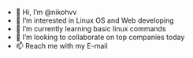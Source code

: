 - 👋 Hi, I’m @nikohvv
- 👀 I’m interested in Linux OS and Web developing 
- 🌱 I’m currently learning basic linux commands
- 💞️ I’m looking to collaborate on top companies today
- 📫 Reach me with my E-mail

<!---
nikohvv/nikohvv is a ✨ special ✨ repository because its `README.md` (this file) appears on your GitHub profile.
You can click the Preview link to take a look at your changes.
--->
